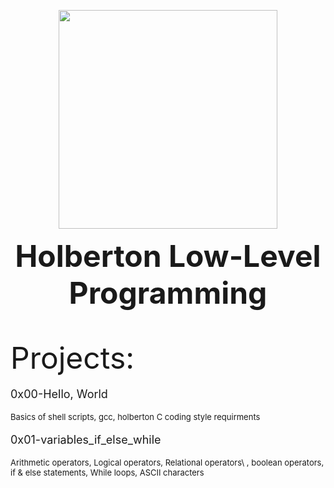 <p align="center">
  <img src="https://www.holbertonschool.com/assets/holberton-logo-1cc451260ca3cd297def53f2250a9794810667c7ca7b5fa5879a569a457bf16f.png" width="350\
"/>
<br>
<font size="8"><b><p align="center">Holberton Low-Level Programming</p></b></font>
<br>
<p><font size="7">Projects:</font></p>
<font size="4"><p align="left">0x00-Hello, World</p></font>
<font size="2"><p align="left">Basics of shell scripts, gcc, holberton C coding style requirments</p></font>
<font size="4"><p align="left">0x01-variables_if_else_while</p></font>
<font size="2"><p align="left">Arithmetic operators, Logical operators, Relational operators\
, boolean operators, if & else statements, While loops, ASCII characters</p></font>
